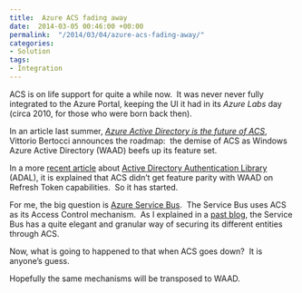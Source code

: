 ```yaml
---
title:  Azure ACS fading away
date:  2014-03-05 00:46:00 +00:00
permalink:  "/2014/03/04/azure-acs-fading-away/"
categories:
- Solution
tags:
- Integration
---
```

<p>ACS is on life support for quite a while now.&#160; It was never never fully integrated to the Azure Portal, keeping the UI it had in its <em>Azure Labs</em> day (circa 2010, for those who were born back then).</p>  <p>In an article last summer, <em><a href="http://blogs.technet.com/b/ad/archive/2013/06/22/azure-active-directory-is-the-future-of-acs.aspx">Azure Active Directory is the future of ACS</a></em>, Vittorio Bertocci announces the roadmap:&#160; the demise of ACS as Windows Azure Active Directory (WAAD) beefs up its feature set.</p>  <p>In a more <a href="http://www.cloudidentity.com/blog/2014/02/26/a-developer-preview-of-the-active-directory-authentication-library-adal-v2/">recent article</a> about <a href="http://msdn.microsoft.com/en-us/library/windowsazure/jj573266.aspx">Active Directory Authentication Library</a> (ADAL), it is explained that ACS didn’t get feature parity with WAAD on Refresh Token capabilities.&#160; So it has started.</p>  <p>For me, the big question is <a href="http://msdn.microsoft.com/en-us/library/windowsazure/ee732537.aspx">Azure Service Bus</a>.&#160; The Service Bus uses ACS as its Access Control mechanism.&#160; As I explained in a <a href="http://vincentlauzon.wordpress.com/2013/12/04/securing-azure-messaging-service-bus-access/">past blog</a>, the Service Bus has a quite elegant and granular way of securing its different entities through ACS.</p>  <p>Now, what is going to happened to that when ACS goes down?&#160; It is anyone’s guess.</p>  <p>Hopefully the same mechanisms will be transposed to WAAD.</p>
